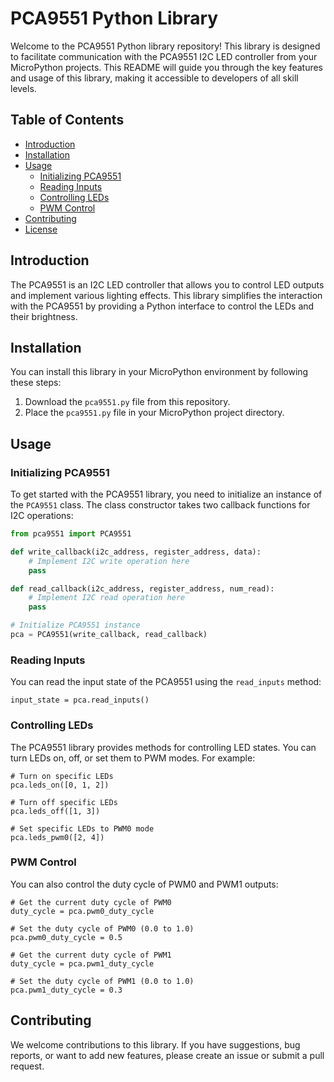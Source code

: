 # PCA9551 Python Library

Welcome to the PCA9551 Python library repository! This library is designed to facilitate communication with the PCA9551 I2C LED controller from your MicroPython projects. This README will guide you through the key features and usage of this library, making it accessible to developers of all skill levels.

## Table of Contents

- [Introduction](#introduction)
- [Installation](#installation)
- [Usage](#usage)
  - [Initializing PCA9551](#initializing-pca9551)
  - [Reading Inputs](#reading-inputs)
  - [Controlling LEDs](#controlling-leds)
  - [PWM Control](#pwm-control)
- [Contributing](#contributing)
- [License](#license)

## Introduction

The PCA9551 is an I2C LED controller that allows you to control LED outputs and implement various lighting effects. This library simplifies the interaction with the PCA9551 by providing a Python interface to control the LEDs and their brightness.

## Installation

You can install this library in your MicroPython environment by following these steps:

1. Download the `pca9551.py` file from this repository.
2. Place the `pca9551.py` file in your MicroPython project directory.

## Usage

### Initializing PCA9551

To get started with the PCA9551 library, you need to initialize an instance of the `PCA9551` class. The class constructor takes two callback functions for I2C operations:

```python
from pca9551 import PCA9551

def write_callback(i2c_address, register_address, data):
    # Implement I2C write operation here
    pass

def read_callback(i2c_address, register_address, num_read):
    # Implement I2C read operation here
    pass

# Initialize PCA9551 instance
pca = PCA9551(write_callback, read_callback)
```

### Reading Inputs
You can read the input state of the PCA9551 using the `read_inputs` method:

```
input_state = pca.read_inputs()
```

### Controlling LEDs
The PCA9551 library provides methods for controlling LED states. You can turn LEDs on, off, or set them to PWM modes. For example:

```
# Turn on specific LEDs
pca.leds_on([0, 1, 2])

# Turn off specific LEDs
pca.leds_off([1, 3])

# Set specific LEDs to PWM0 mode
pca.leds_pwm0([2, 4])
```

### PWM Control
You can also control the duty cycle of PWM0 and PWM1 outputs:

```
# Get the current duty cycle of PWM0
duty_cycle = pca.pwm0_duty_cycle

# Set the duty cycle of PWM0 (0.0 to 1.0)
pca.pwm0_duty_cycle = 0.5

# Get the current duty cycle of PWM1
duty_cycle = pca.pwm1_duty_cycle

# Set the duty cycle of PWM1 (0.0 to 1.0)
pca.pwm1_duty_cycle = 0.3
```

## Contributing
We welcome contributions to this library. If you have suggestions, bug reports, or want to add new features, please create an issue or submit a pull request.
